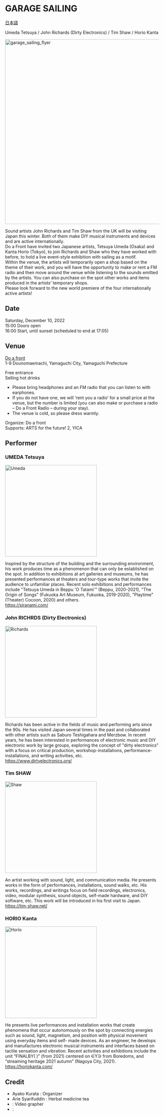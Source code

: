 # GARAGE SAILING
[日本語](./README.md)

Umeda Tetsuya / John Richards (Dirty Electronics) / Tim Shaw / Horio Kanta

<a href="https://github.com/kanta/GARAGE-SAILING/blob/main/GarageSailing_Flyer.pdf"><img width="605" alt="garage_sailing_flyer" src="https://user-images.githubusercontent.com/1097902/204686981-f3a3f201-2b15-42ff-ab51-40fe18db1662.png"></a>

Sound artists John Richards and Tim Shaw from the UK will be visiting Japan this winter. Both of them make DIY musical instruments and devices and are active internationally. <br />
Do a Front have invited two Japanese artists, Tetsuya Umeda (Osaka) and Kanta Horio (Tokyo), to join Richards and Shaw who they have worked with before, to hold a live event-style exhibition with sailing as a motif.<br />
Within the venue, the artists will temporarily open a shop based on the theme of their work, and you will have the opportunity to make or rent a FM radio and then move around the venue while listening to the sounds emitted by the artists. You can also purchase on the spot other works and items produced in the artists’ temporary shops.<br />
Please look forward to the new world premiere of the four internationally active artists!

## Date
Saturday, December 10, 2022<br />
15:00 Doors open<br />
16:00 Start, until sunset (scheduled to end at 17:05)<br />

## Venue
[Do a front](https://www.doafront.org/about/index.html)<br />
1-9 Dounomaemachi, Yamaguchi City, Yamaguchi Prefecture

Free entrance<br />
Selling hot drinks

- Please bring headphones and an FM radio that you can listen to with earphones.
- If you do not have one, we will ‘rent you a radio’ for a small price at the venue, but
the number is limited (you can also make or purchase a radio – Do a Front Radio –
during your stay).
- The venue is cold, so please dress warmly.

Organize: Do a front<br />
Supports: ARTS for the future! 2, YICA

## Performer
### UMEDA Tetsuya
<img src="https://user-images.githubusercontent.com/1097902/204688047-32b14ad9-513f-4864-8a01-42050577ab9b.jpeg" width="300" alt="Umeda" />

Inspired by the structure of the building and the surrounding environment, his work produces time as a phenomenon that can only be established on the spot. In addition to exhibitions at art galleries and museums, he has presented performances at theaters and tour-type works that invite the audience to unfamiliar places. Recent solo exhibitions and performances include "Tetsuya Umeda in Beppu 'O Tatami'" (Beppu, 2020-2021), "The Origin of Songs" (Fukuoka Art Museum, Fukuoka, 2019-2020), "Playtime" (Theater) Cocoon, 2020) and others.<br />
https://siranami.com/

### John RICHRDS (Dirty Electronics)
<img src="https://user-images.githubusercontent.com/1097902/204688068-0a1c828f-fadb-4f0e-a194-bf61a9a3d1d9.jpg" height="300" alt="Richards" />

Richards has been active in the fields of music and performing arts since the 90s. He has visited Japan several times in the past and collaborated with other artists such as Saburo Teshigahara and Merzbow. In recent years, he has been interested in performances of electronic music and DIY electronic work by large groups, exploring the concept of "dirty electronics" with a focus on critical production, workshop-installations, performance-installations, and writing activities, etc.<br />
https://www.dirtyelectronics.org/

### Tim SHAW
<img src="https://user-images.githubusercontent.com/1097902/204688080-8bf13bc2-609c-4052-a28d-40318beb2145.JPG" width="300" alt="Shaw" />

An artist working with sound, light, and communication media. He presents works in the form of performances, installations, sound walks, etc. His works, recordings, and writings focus on field recordings, electronics, video, modular synthesis, sound objects, self-made hardware, and DIY software, etc. This work will be introduced in his first visit to Japan.<br />
https://tim-shaw.net/

### HORIO Kanta
<img src="https://user-images.githubusercontent.com/1097902/204688087-a6068d04-f5d8-4730-8e8f-44928172ce4f.jpg" height="300" alt="Horio" />

He presents live performances and installation works that create phenomena that occur autonomously on the spot by connecting energies such as sound, light, magnetism, and position with physical movement using everyday items and self- made devices. As an engineer, he develops and manufactures electronic musical instruments and interfaces based on tactile sensation and vibration. Recent activities and exhibitions include the unit “FINALBY( )” (from 2021) centered on ∈Y∋ from Boredoms, and “streaming heritage 2021 autumn” (Nagoya City, 2021).<br />
https://horiokanta.com/

## Credit
- Ayako Kurata : Organizer
- Arie Syarifuddin : Herbal medicine tea 
- : Video grapher
- : 
